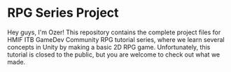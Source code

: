 # RPG Series Project

Hey guys, I'm Ozer! This repository contains the complete project files for HMIF ITB GameDev Community RPG tutorial series, 
where we learn several concepts in Unity by making a basic 2D RPG game. Unfortunately, this tutorial is closed to the public, 
but you are welcome to check out what we made.
